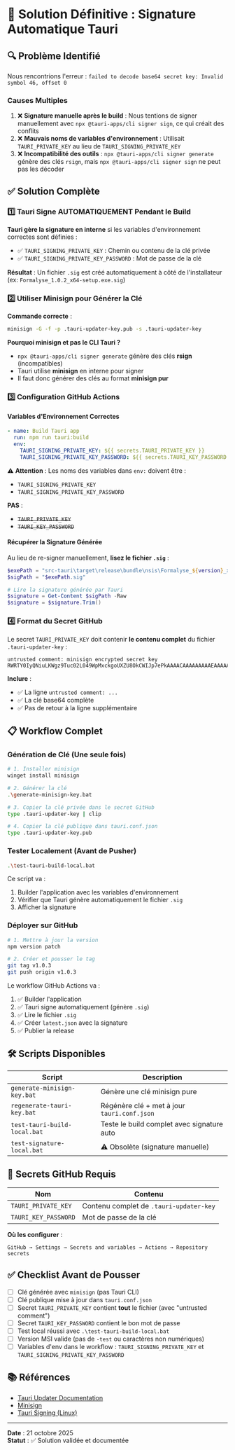 # 🎯 Solution Définitive : Signature Automatique Tauri

## 🔍 **Problème Identifié**

Nous rencontrions l'erreur : `failed to decode base64 secret key: Invalid symbol 46, offset 0`

### Causes Multiples

1. ❌ **Signature manuelle après le build** : Nous tentions de signer manuellement avec `npx @tauri-apps/cli signer sign`, ce qui créait des conflits
2. ❌ **Mauvais noms de variables d'environnement** : Utilisait `TAURI_PRIVATE_KEY` au lieu de `TAURI_SIGNING_PRIVATE_KEY`
3. ❌ **Incompatibilité des outils** : `npx @tauri-apps/cli signer generate` génère des clés `rsign`, mais `npx @tauri-apps/cli signer sign` ne peut pas les décoder

## ✅ **Solution Complète**

### 1️⃣ Tauri Signe **AUTOMATIQUEMENT** Pendant le Build

**Tauri gère la signature en interne** si les variables d'environnement correctes sont définies :

- ✅ `TAURI_SIGNING_PRIVATE_KEY` : Chemin ou contenu de la clé privée
- ✅ `TAURI_SIGNING_PRIVATE_KEY_PASSWORD` : Mot de passe de la clé

**Résultat** : Un fichier `.sig` est créé automatiquement à côté de l'installateur (ex: `Formalyse_1.0.2_x64-setup.exe.sig`)

### 2️⃣ Utiliser Minisign pour Générer la Clé

**Commande correcte** :
```bash
minisign -G -f -p .tauri-updater-key.pub -s .tauri-updater-key
```

**Pourquoi minisign et pas le CLI Tauri ?**
- `npx @tauri-apps/cli signer generate` génère des clés **rsign** (incompatibles)
- Tauri utilise **minisign** en interne pour signer
- Il faut donc générer des clés au format **minisign pur**

### 3️⃣ Configuration GitHub Actions

#### **Variables d'Environnement Correctes**

```yaml
- name: Build Tauri app
  run: npm run tauri:build
  env:
    TAURI_SIGNING_PRIVATE_KEY: ${{ secrets.TAURI_PRIVATE_KEY }}
    TAURI_SIGNING_PRIVATE_KEY_PASSWORD: ${{ secrets.TAURI_KEY_PASSWORD }}
```

⚠️ **Attention** : Les noms des variables dans `env:` doivent être :
- `TAURI_SIGNING_PRIVATE_KEY`
- `TAURI_SIGNING_PRIVATE_KEY_PASSWORD`

**PAS** :
- ~~`TAURI_PRIVATE_KEY`~~
- ~~`TAURI_KEY_PASSWORD`~~

#### **Récupérer la Signature Générée**

Au lieu de re-signer manuellement, **lisez le fichier `.sig`** :

```powershell
$exePath = "src-tauri\target\release\bundle\nsis\Formalyse_${version}_x64-setup.exe"
$sigPath = "$exePath.sig"

# Lire la signature générée par Tauri
$signature = Get-Content $sigPath -Raw
$signature = $signature.Trim()
```

### 4️⃣ Format du Secret GitHub

Le secret `TAURI_PRIVATE_KEY` doit contenir **le contenu complet** du fichier `.tauri-updater-key` :

```
untrusted comment: minisign encrypted secret key
RWRTY0IyQNiuLKWgz9Tuc02L049WpMxckgoUXZU8OkCWIJp7ePkAAAACAAAAAAAAAEAAAAAASc3JRGbzKdWaKwXfJF/Ea0fvv/ldKPXUeNEgvOrNUC9ATAYRUQ0bA0nZwkWhI8U3IaTbGjSghLwSGD2UHDPPoyN3vP7vChSGMQ5r9j9inLbTeU7Qng3fcqc96jSmkPnMapdJd2LA3p8=
```

**Inclure** :
- ✅ La ligne `untrusted comment: ...`
- ✅ La clé base64 complète
- ✅ Pas de retour à la ligne supplémentaire

## 📋 **Workflow Complet**

### **Génération de Clé (Une seule fois)**

```bash
# 1. Installer minisign
winget install minisign

# 2. Générer la clé
.\generate-minisign-key.bat

# 3. Copier la clé privée dans le secret GitHub
type .tauri-updater-key | clip

# 4. Copier la clé publique dans tauri.conf.json
type .tauri-updater-key.pub
```

### **Tester Localement (Avant de Pusher)**

```bash
.\test-tauri-build-local.bat
```

Ce script va :
1. Builder l'application avec les variables d'environnement
2. Vérifier que Tauri génère automatiquement le fichier `.sig`
3. Afficher la signature

### **Déployer sur GitHub**

```bash
# 1. Mettre à jour la version
npm version patch

# 2. Créer et pousser le tag
git tag v1.0.3
git push origin v1.0.3
```

Le workflow GitHub Actions va :
1. ✅ Builder l'application
2. ✅ Tauri signe automatiquement (génère `.sig`)
3. ✅ Lire le fichier `.sig`
4. ✅ Créer `latest.json` avec la signature
5. ✅ Publier la release

## 🛠️ **Scripts Disponibles**

| Script | Description |
|--------|-------------|
| `generate-minisign-key.bat` | Génère une clé minisign pure |
| `regenerate-tauri-key.bat` | Régénère clé + met à jour `tauri.conf.json` |
| `test-tauri-build-local.bat` | Teste le build complet avec signature auto |
| `test-signature-local.bat` | ⚠️ Obsolète (signature manuelle) |

## 🔐 **Secrets GitHub Requis**

| Nom | Contenu |
|-----|---------|
| `TAURI_PRIVATE_KEY` | Contenu complet de `.tauri-updater-key` |
| `TAURI_KEY_PASSWORD` | Mot de passe de la clé |

**Où les configurer** :
```
GitHub → Settings → Secrets and variables → Actions → Repository secrets
```

## ✅ **Checklist Avant de Pousser**

- [ ] Clé générée avec `minisign` (pas Tauri CLI)
- [ ] Clé publique mise à jour dans `tauri.conf.json`
- [ ] Secret `TAURI_PRIVATE_KEY` contient **tout** le fichier (avec "untrusted comment")
- [ ] Secret `TAURI_KEY_PASSWORD` contient le bon mot de passe
- [ ] Test local réussi avec `.\test-tauri-build-local.bat`
- [ ] Version MSI valide (pas de `-test` ou caractères non numériques)
- [ ] Variables d'env dans le workflow : `TAURI_SIGNING_PRIVATE_KEY` et `TAURI_SIGNING_PRIVATE_KEY_PASSWORD`

## 📚 **Références**

- [Tauri Updater Documentation](https://v2.tauri.app/plugin/updater/)
- [Minisign](https://jedisct1.github.io/minisign/)
- [Tauri Signing (Linux)](https://v2.tauri.app/fr/distribute/sign/linux/)

---

**Date** : 21 octobre 2025  
**Statut** : ✅ Solution validée et documentée

